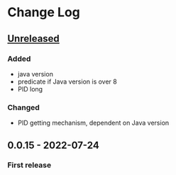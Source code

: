 # Change Log

## [Unreleased]

### Added
- java version
- predicate if Java version is over 8
- PID long

### Changed
- PID getting mechanism, dependent on Java version

## 0.0.15 - 2022-07-24
### First release

[Unreleased]: https://github.com/bsless/tools.jvm/compare/0.1.1...HEAD
[0.1.1]: https://github.com/bsless/tools.jvm/compare/0.1.0...0.1.1
